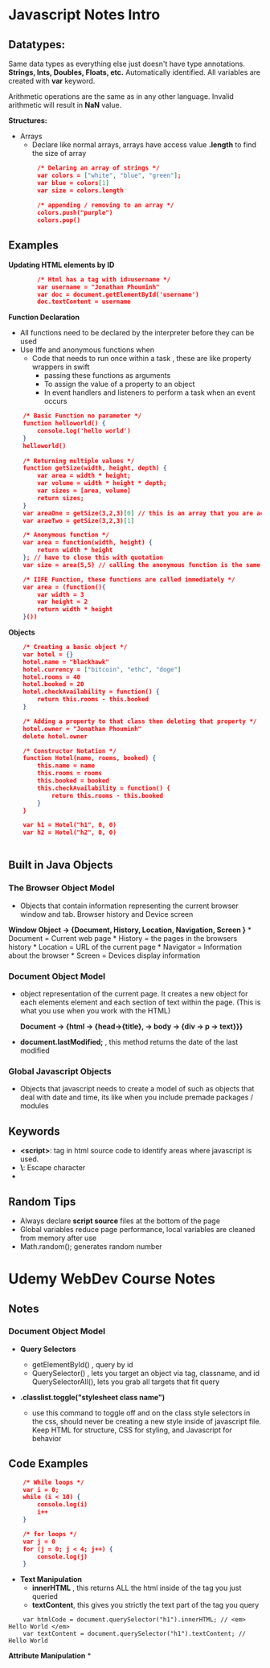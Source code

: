 

# Javascript Notes Intro

## Datatypes:

Same data types as everything else just doesn't have type annotations. **Strings, Ints, Doubles, Floats, etc.** Automatically identified. All variables are created with **var** keyword. 

Arithmetic operations are the same as in any other language. Invalid arithmetic will result in **NaN** value. 

**Structures:**

* Arrays
	* Declare like normal arrays, arrays have access value **.length** to find the size of array
```json
		/* Delaring an array of strings */
		var colors = ["white", "blue", "green"];
		var blue = colors[1]
		var size = colors.length
		
		/* appending / removing to an array */ 
		colors.push("purple")
		colors.pop()
```


## Examples
**Updating HTML elements by ID**

```json
		/* Html has a tag with id=username */
		var username = "Jonathan Phouminh"
		var doc = document.getElementById('username') 
		doc.textContent = username
```

**Function Declaration**
* All functions need to be declared by the interpreter before they can be used
* Use Iffe and anonymous functions when
	* Code that needs to run once within a task , these are like property wrappers in swift
		* passing these functions as arguments
		* To assign the value of a property to an object
		* In event handlers and listeners to perform a task when an event occurs 
```json
	/* Basic Function no parameter */
	function helloworld() {
		console.log('hello world')
	}
	helloworld()
	
	/* Returning multiple values */
	function getSize(width, height, depth) {
		var area = width * height; 
		var volume = width * height * depth; 
		var sizes = [area, volume]
		return sizes; 
	}
	var areaOne = getSize(3,2,3)[0] // this is an array that you are accessing
	var araeTwo = getSize(3,2,3)[1] 

	/* Anonymous function */
	var area = function(width, height) {
		return width * height
	}; // have to close this with quotation
	var size = area(5,5) // calling the anonymous function is the same as named 

	/* IIFE Function, these functions are called immediately */
	var area = (function(){
		var width = 3
		var height = 2
		return width * height
	}())
```

**Objects** 
```json
	/* Creating a basic object */
	var hotel = {}
	hotel.name = "blackhawk"
	hotel.currency = ["bitcoin", "ethc", "doge"]
	hotel.rooms = 40
	hotel.booked = 20
	hotel.checkAvailability = function() {
		return this.rooms - this.booked
	}

	/* Adding a property to that class then deleting that property */
	hotel.owner = "Jonathan Phouminh" 
	delete hotel.owner

	/* Constructor Notation */
	function Hotel(name, rooms, booked) {
		this.name = name
		this.rooms = rooms
		this.booked = booked 
		this.checkAvailability = function() {
			return this.rooms - this.booked 
		}
	}

	var h1 = Hotel("h1", 0, 0)
	var h2 = Hotel("h2", 0, 0)
	
```

## Built in Java Objects
### The Browser Object Model
* Objects that contain information representing the current browser window and tab. Browser history and Device screen
	
**Window Object -> {Document, History, Location, Navigation, Screen }**
	* Document = Current web page
	* History = the pages in the browsers history 
	* Location = URL of the current page
	* Navigator = Information about the browser
	* Screen = Devices display information


### Document Object Model
* object representation of the current page. It creates a new object for each elements element and each section of text within the page. (This is what you use when you work with the HTML)
	
	**Document -> {html -> {head->{title}, -> body -> {div -> p -> text}}}**

*  **document.lastModified;** , this method returns the date of the last modified 
	
### Global Javascript Objects
*  Objects that javascript needs to create a model of such as objects that deal with date and time, its like when you include premade packages / modules 


## Keywords
* **\<script\>**:  tag in html source code to identify areas where javascript is used. 
* **\\**: Escape character 
* 


## Random Tips
*	Always declare **script source** files at the bottom of the page
*	Global variables reduce page performance, local variables are cleaned from memory after use 
*	Math.random();  generates random number


# Udemy WebDev Course Notes

## Notes
### Document Object Model
* **Query Selectors**
	* getElementById() , query by id
	* QuerySelector() , lets you target an object via tag, classname, and id QuerySelectorAll(), lets you grab all targets that fit query

* **.classlist.toggle("stylesheet class name")**
	* use this command to toggle off and on the class style selectors in the css, should never be creating a new style inside of javascript file. Keep HTML for structure, CSS for styling, and Javascript for behavior			


## Code Examples
```json
	/* While loops */
	var i = 0; 
	while (i < 10) {
		console.log(i)
		i++
	}

	/* for loops */ 
	var j = 0
	for (j = 0; j < 4; j++) {
		console.log(j)
	}
```	


* **Text Manipulation**
	* **innerHTML** , this returns ALL the html inside of the tag you just queried 
	* **textContent**, this gives you strictly the text part of the tag you query 

```
	var htmlCode = document.querySelector("h1").innerHTML; // <em> Hello World </em>
	var textContent = document.querySelector("h1").textContent; // Hello World
```

**Attribute Manipulation** 
	* 
